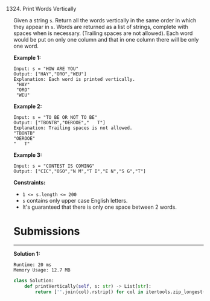 1324. Print Words Vertically

Given a string `s`. Return all the words vertically in the same order in which they appear in `s`.
Words are returned as a list of strings, complete with spaces when is necessary. (Trailing spaces are not allowed).
Each word would be put on only one column and that in one column there will be only one word.

 

**Example 1:**
```
Input: s = "HOW ARE YOU"
Output: ["HAY","ORO","WEU"]
Explanation: Each word is printed vertically. 
 "HAY"
 "ORO"
 "WEU"
```

**Example 2:**
```
Input: s = "TO BE OR NOT TO BE"
Output: ["TBONTB","OEROOE","   T"]
Explanation: Trailing spaces is not allowed. 
"TBONTB"
"OEROOE"
"   T"
```

**Example 3:**
```
Input: s = "CONTEST IS COMING"
Output: ["CIC","OSO","N M","T I","E N","S G","T"]
```

**Constraints:**

* `1 <= s.length <= 200`
* `s` contains only upper case English letters.
* It's guaranteed that there is only one space between 2 words.

# Submissions
---
**Solution 1:**
```
Runtime: 20 ms
Memory Usage: 12.7 MB
```
```python
class Solution:
    def printVertically(self, s: str) -> List[str]:
        return [''.join(col).rstrip() for col in itertools.zip_longest(*s.split(), fillvalue=' ')]
```